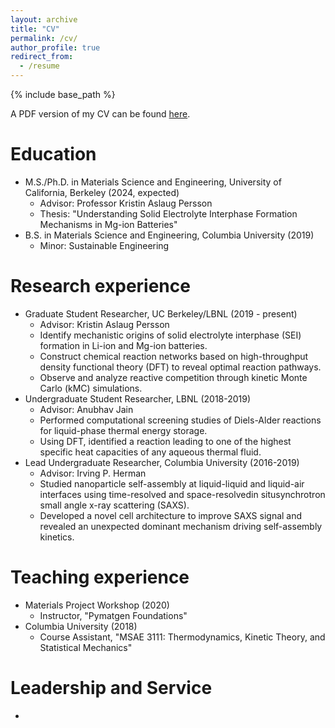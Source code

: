 ```yaml
---
layout: archive
title: "CV"
permalink: /cv/
author_profile: true
redirect_from:
  - /resume
---
```


{% include base_path %}

A PDF version of my CV can be found [here](files/resume.pdf).

Education
======
* M.S./Ph.D. in Materials Science and Engineering, University of California, Berkeley (2024, expected)
  * Advisor: Professor Kristin Aslaug Persson
  * Thesis: "Understanding Solid Electrolyte Interphase Formation Mechanisms in Mg-ion Batteries"
* B.S. in Materials Science and Engineering, Columbia University (2019)
  * Minor: Sustainable Engineering

Research experience
======
* Graduate Student Researcher, UC Berkeley/LBNL (2019 - present)
  * Advisor: Kristin Aslaug Persson
  * Identify mechanistic origins of solid electrolyte interphase (SEI) formation in Li-ion and Mg-ion batteries.
  * Construct chemical reaction networks based on high-throughput density functional theory (DFT) to reveal optimal reaction pathways.
  * Observe and analyze reactive competition through kinetic Monte Carlo (kMC) simulations.
* Undergraduate Student Researcher, LBNL (2018-2019)
  * Advisor: Anubhav Jain
  * Performed computational screening studies of Diels-Alder reactions for liquid-phase thermal energy storage.
  * Using DFT, identified a reaction leading to one of the highest specific heat capacities of any aqueous thermal fluid.
* Lead Undergraduate Researcher, Columbia University (2016-2019)
  * Advisor: Irving P. Herman
  * Studied nanoparticle self-assembly at liquid-liquid and liquid-air interfaces using time-resolved and space-resolvedin situsynchrotron small angle x-ray scattering (SAXS).
  * Developed a novel cell architecture to improve SAXS signal and revealed an unexpected dominant mechanism driving self-assembly kinetics.
  
Teaching experience
======
* Materials Project Workshop (2020)
  * Instructor, "Pymatgen Foundations"
* Columbia University (2018)
  * Course Assistant, "MSAE 3111: Thermodynamics, Kinetic Theory, and Statistical Mechanics"
  
Leadership and Service
======
* 